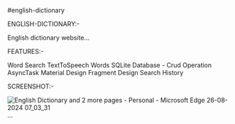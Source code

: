 #english-dictionary

ENGLISH-DICTIONARY:-

English dictionary website...


FEATURES:-


Word Search
TextToSpeech Words
SQLite Database - Crud Operation
AsyncTask
Material Design
Fragment Design
Search History


SCREENSHOT:-

![English Dictionary and 2 more pages - Personal - Microsoft​ Edge 26-08-2024 07_03_31](https://github.com/user-attachments/assets/3428875a-15a4-4018-a454-bc2d1aea58cc)...
